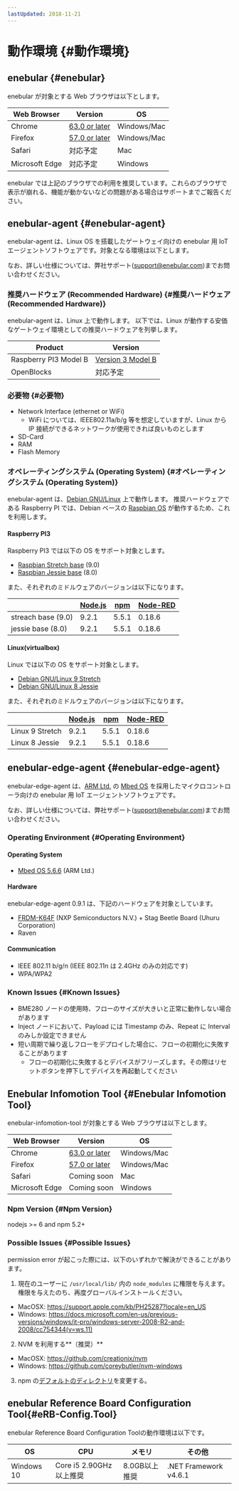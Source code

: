```yaml
---
lastUpdated: 2018-11-21
---
```


# 動作環境 {#動作環境}

## enebular {#enebular}

enebular が対象とする Web ブラウザは以下とします。

| Web Browser    | Version                                                                              | OS          |
| -------------- | ------------------------------------------------------------------------------------ | ----------- |
| Chrome         | [63.0 or later](https://chromereleases.googleblog.com/search/label/Desktop%20Update) | Windows/Mac |
| Firefox        | [57.0 or later](https://www.mozilla.jp/firefox/releases/)                            | Windows/Mac |
| Safari         | 対応予定                                                                             | Mac         |
| Microsoft Edge | 対応予定                                                                             | Windows     |

enebular では上記のブラウザでの利用を推奨しています。これらのブラウザで表示が崩れる、機能が動かないなどの問題がある場合はサポートまでご報告ください。

## enebular-agent {#enebular-agent}

enebular-agent は、Linux OS を搭載したゲートウェイ向けの enebular 用 IoT エージェントソフトウェアです。対象となる環境は以下とします。

なお、詳しい仕様については、弊社サポート(support@enebular.com)までお問い合わせください。

### 推奨ハードウェア (Recommended Hardware) {#推奨ハードウェア (Recommended Hardware)}

enebular-agent は、Linux 上で動作します。
以下では、Linux が動作する安価なゲートウェイ環境としての推奨ハードウェアを列挙します。

| Product               | Version                                                                           |
| --------------------- | --------------------------------------------------------------------------------- |
| Raspberry PI3 Model B | [Version 3 Model B](https://www.raspberrypi.org/products/raspberry-pi-3-model-b/) |
| OpenBlocks            | 対応予定                                                                          |

### 必要物 {#必要物}

- Network Interface (ethernet or WiFi)
    - WiFi については、IEEE802.11a/b/g 等を想定していますが、Linux から IP 接続ができるネットワークが使用できれば良いものとします
- SD-Card
- RAM
- Flash Memory

### オペレーティングシステム (Operating System) {#オペレーティングシステム (Operating System)}

enebular-agent は、[Debian GNU/Linux](https://www.debian.org/) 上で動作します。
推奨ハードウェアである Raspberry PI では、Debian ベースの [Raspbian OS](https://www.raspbian.org/) が動作するため、これを利用します。

#### Raspberry PI3

Raspberry PI3 では以下の OS をサポート対象とします。

- [Raspbian Stretch base](http://archive.raspbian.org/raspbian/dists/stretch/) (9.0)
- [Raspbian Jessie base](http://archive.raspbian.org/raspbian/dists/jessie/) (8.0)

また、それぞれのミドルウェアのバージョンは以下になります。

|                    | [Node.js](https://nodejs.org/ja/download/releases/) | [npm](https://github.com/npm/npm/releases) | [Node-RED](https://github.com/node-red/node-red/releases) |
| ------------------ | --------------------------------------------------- | ------------------------------------------ | --------------------------------------------------------- |
| streach base (9.0) | 9.2.1                                               | 5.5.1                                      | 0.18.6                                                    |
| jessie base (8.0)  | 9.2.1                                               | 5.5.1                                      | 0.18.6                                                    |

#### Linux(virtualbox)

Linux では以下の OS をサポート対象とします。

- [Debian GNU/Linux 9 Stretch](https://www.debian.org/releases/stretch/)
- [Debian GNU/Linux 8 Jessie](https://www.debian.org/releases/jessie/)

また、それぞれのミドルウェアのバージョンは以下になります。

|                 | [Node.js](https://nodejs.org/ja/download/releases/) | [npm](https://github.com/npm/npm/releases) | [Node-RED](https://github.com/node-red/node-red/releases) |
| --------------- | --------------------------------------------------- | ------------------------------------------ | --------------------------------------------------------- |
| Linux 9 Stretch | 9.2.1                                               | 5.5.1                                      | 0.18.6                                                    |
| Linux 8 Jessie  | 9.2.1                                               | 5.5.1                                      | 0.18.6                                                    |

## enebular-edge-agent {#enebular-edge-agent}

enebular-edge-agent は、[ARM Ltd.](https://www.arm.com/) の [Mbed OS](https://os.mbed.com/) を採用したマイクロコントローラ向けの enebular 用 IoT エージェントソフトウェアです。

なお、詳しい仕様については、弊社サポート(support@enebular.com)までお問い合わせください。

### Operating Environment {#Operating Environment}

#### Operating System

- [Mbed OS 5.6.6](https://github.com/ARMmbed/mbed-os/tree/mbed-os-5.6.6) (ARM Ltd.)

#### Hardware

enebular-edge-agent 0.9.1 は、下記のハードウェアを対象としています。

- [FRDM-K64F](https://www.nxp.com/jp/products/software-and-tools/hardware-development-tools/freedom-development-boards/freedom-development-platform-for-kinetis-k64-k63-and-k24-mcus:FRDM-K64F) (NXP Semiconductors N.V.) + Stag Beetle Board (Uhuru Corporation)
- Raven <!-- あとでここ書き足すので忘れないようにする -->

#### Communication

- IEEE 802.11 b/g/n (IEEE 802.11n は 2.4GHz のみの対応です)
- WPA/WPA2

### Known Issues {#Known Issues}

- BME280 ノードの使用時、フローのサイズが大きいと正常に動作しない場合があります
- Inject ノードにおいて、Payload には Timestamp のみ、Repeat に Interval のみしか設定できません
- 短い周期で繰り返しフローをデプロイした場合に、フローの初期化に失敗することがあります
  - フローの初期化に失敗するとデバイスがフリーズします。その際はリセットボタンを押下してデバイスを再起動してください

## Enebular Infomotion Tool {#Enebular Infomotion Tool}

enebular-infomotion-tool が対象とする Web ブラウザは以下とします。

| Web Browser    | Version                                                                              | OS          |
| -------------- | ------------------------------------------------------------------------------------ | ----------- |
| Chrome         | [63.0 or later](https://chromereleases.googleblog.com/search/label/Desktop%20Update) | Windows/Mac |
| Firefox        | [57.0 or later](https://www.mozilla.com/firefox/releases/)                           | Windows/Mac |
| Safari         | Coming soon                                                                          | Mac         |
| Microsoft Edge | Coming soon                                                                          | Windows     |

### Npm Version {#Npm Version}

nodejs >= 6 and npm 5.2+

### Possible Issues {#Possible Issues}

permission error が起こった際には、以下のいずれかで解決ができることがあります。

1. 現在のユーザーに `/usr/local/lib/` 内の `node_modules` に権限を与えます。権限を与えたのち、再度グローバルインストールください。

- MacOSX: https://support.apple.com/kb/PH25287?locale=en_US
- Windows: https://docs.microsoft.com/en-us/previous-versions/windows/it-pro/windows-server-2008-R2-and-2008/cc754344(v=ws.11)

2. NVM を利用する**（推奨）**

- MacOSX: https://github.com/creationix/nvm
- Windows: https://github.com/coreybutler/nvm-windows

3. npm の[デフォルトのディレクトリ](https://docs.npmjs.com/getting-started/fixing-npm-permissions)を変更する。

## enebular Reference Board Configuration Tool{#eRB-Config.Tool}

enebular Reference Board Configuration Toolの動作環境は以下です。

| OS | CPU | メモリ | その他 |
| --- | --- | --- | --- |
| Windows 10 | Core i5 2.90GHz以上推奨 | 8.0GB以上推奨 | .NET Framework v4.6.1 |
